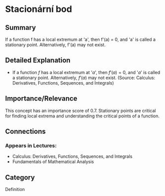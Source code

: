 # Stacionární bod

## Summary
If a function f has a local extremum at 'a', then f'(a) = 0, and 'a' is called a stationary point. Alternatively, f'(a) may not exist.

## Detailed Explanation
* If a function $f$ has a local extremum at '$a$', then $f'(a) = 0$, and '$a$' is called a stationary point. Alternatively, $f'(a)$ may not exist. (Source: Calculus: Derivatives, Functions, Sequences, and Integrals)

## Importance/Relevance
This concept has an importance score of 0.7. Stationary points are critical for finding local extrema and understanding the critical points of a function.

## Connections
### Appears in Lectures:
* Calculus: Derivatives, Functions, Sequences, and Integrals
* Fundamentals of Mathematical Analysis

## Category
Definition